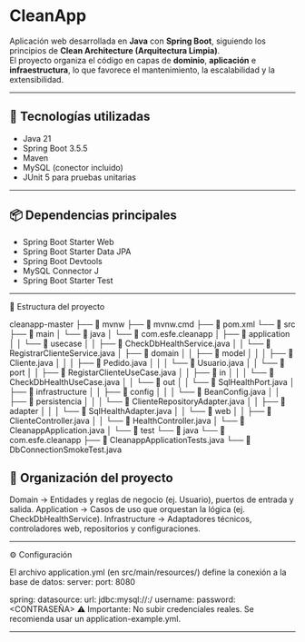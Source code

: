 # CleanApp

Aplicación web desarrollada en **Java** con **Spring Boot**, siguiendo los principios de **Clean Architecture (Arquitectura Limpia)**.  
El proyecto organiza el código en capas de **dominio**, **aplicación** e **infraestructura**, lo que favorece el mantenimiento, la escalabilidad y la extensibilidad.

---

## 🚀 Tecnologías utilizadas
- Java 21
- Spring Boot 3.5.5
- Maven
- MySQL (conector incluido)
- JUnit 5 para pruebas unitarias

---

## 📦 Dependencias principales
- Spring Boot Starter Web
- Spring Boot Starter Data JPA
- Spring Boot Devtools
- MySQL Connector J
- Spring Boot Starter Test

---
📂 Estructura del proyecto

cleanapp-master
├── 📄 mvnw
├── 📄 mvnw.cmd
├── 📄 pom.xml
└── 📁 src
    ├── 📁 main
    │   └── 📁 java
    │       └── 📁 com.esfe.cleanapp
    │           ├── 📁 application
    │           │   └── 📁 usecase
    │           │       ├── 📄 CheckDbHealthService.java
    │           │       └── 📄 RegistrarClienteService.java
    │           ├── 📁 domain
    │           │   ├── 📁 model
    │           │   │   ├── 📄 Cliente.java
    │           │   │   ├── 📄 Pedido.java
    │           │   │   └── 📄 Usuario.java
    │           │   └── 📁 port
    │           │       ├── 📄 RegistarClienteUseCase.java
    │           │       ├── 📁 in
    │           │       │   └── 📄 CheckDbHealthUseCase.java
    │           │       └── 📁 out
    │           │           └── 📄 SqlHealthPort.java
    │           ├── 📁 infrastructure
    │           │   ├── 📁 config
    │           │   │   └── 📄 BeanConfig.java
    │           │   ├── 📁 persistencia
    │           │   │   └── 📄 ClienteRepositoryAdapter.java
    │           │   ├── 📁 adapter
    │           │   │   └── 📄 SqlHealthAdapter.java
    │           │   └── 📁 web
    │           │       ├── 📄 ClienteController.java
    │           │       └── 📄 HealthController.java
    │           └── 📄 CleanappApplication.java
    │
    └── 📁 test
        └── 📁 java
            └── 📁 com.esfe.cleanapp
                ├── 📄 CleanappApplicationTests.java
                └── 📄 DbConnectionSmokeTest.java



## 📂 Organización del proyecto
Domain → Entidades y reglas de negocio (ej. Usuario), puertos de entrada y salida.
Application → Casos de uso que orquestan la lógica (ej. CheckDbHealthService).
Infrastructure → Adaptadores técnicos, controladores web, repositorios y configuraciones.

---
⚙️ Configuración

El archivo application.yml (en src/main/resources/) define la conexión a la base de datos:
server:
  port: 8080

spring:
  datasource:
    url: jdbc:mysql://<HOST>:<PUERTO>/<DB>
    username: <USUARIO>
    password: <CONTRASEÑA>
⚠️ Importante: No subir credenciales reales. Se recomienda usar un application-example.yml.

---

